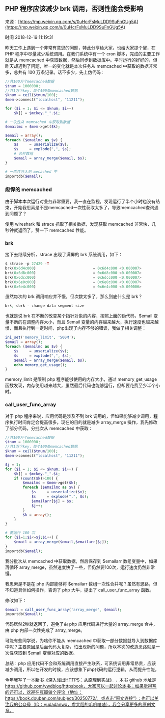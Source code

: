 ## PHP 程序应该减少 brk 调用，否则性能会受影响

来源：[https://mp.weixin.qq.com/s/0uHcrFsMuLDD9SuFnGUg5A](https://mp.weixin.qq.com/s/0uHcrFsMuLDD9SuFnGUg5A)

时间 2018-12-19 11:19:31

 
昨天工作上遇到一个非常有意思的问题，特此分享给大家，也给大家提个醒，在 PHP 程序中尽量减少系统调用。在我们系统中有一个 cron 脚本，完成的主要工作就是从 memcached 中获取数据，然后同步到数据库中。平时运行的好好的，但昨天却遇到了问题，唯一的变化就是本次任务从 memcached 中获取的数据非常多，总共有 100 万条记录。话不多少，先上伪代码：

```php
//共100万个memcached数据
$tnum = 1000000;
//共1万个key，每个100条memcached数据
$knum = ceil($tnum/100);
$mem->connect("localhost", "11211");

for ($i = 1; $i <= $knum; $i++) 
    $k[] = $mckey."_".$i;

# 一次性从 memcached 中获取到数据
$emailmc = $mem->get($k);

$email = array();
foreach ($emailmc as $v) {
    $s     = unserialize($v);
    $s     = explode(",", $s);
    # 合并数组
    $email = array_merge($email, $s);
}

# 一次性导入到 mecached 中
importdb($email);
```
 
### 彪悍的 memcached
 
由于脚本本次运行对业务非常重要，我一直在监视，发现运行了半个小时也没有结束，开始我思索是不是memcached一次性获取太多了，导致memcached查询遇到问题了？
 
使用 wireshark 和 strace 抓取了相关数据，发现获取 memcached 非常快，几秒钟就返回了，赞一下 memcached 性能。
 
### brk
 
接下去继续分析，strace 出现了满屏的 brk 系统调用，如下：

```php
$ strace -p 27429 -T
brk(0x6d4c000)                          = 0x6d4c000 <0.000007>
brk(0x6d8c000)                          = 0x6d8c000 <0.000007>
brk(0x6dcc000)                          = 0x6dcc000 <0.000007>
brk(0x6e0c000)                          = 0x6e0c000 <0.000007>
brk(0x6e4c000)                          = 0x6e4c000 <0.000006>
```
 
虽然每次的 brk 调用响应并不慢，但次数太多了，那么到底什么是 brk？

```php
brk, sbrk - change data segment size


```
 
也就是说 brk 在不断的改变某个指针对象的内容，按照上面的伪代码，$email 变量不断的在调整内存大小，而且 $email 变量的内存越来越大，执行速度也越来越慢，而且执行到一定时间，php出现了内存不够的错误，我做了相关调整：

```php
ini_set('memory_limit', '500M');
$email = array();
foreach ($emailmc as $v) {
    $s     = unserialize($v);
    $s     = explode(",", $s);
    $email = array_merge($email, $s);
    echo memory_get_usage();
}
```
 
memory_limit 是限制 php 程序能够使用的内存大小，通过 memory_get_usage 函数发现，内存使用越来越大，虽然最后代码也能够运行，但却要花费至少半个小时。
 
### call_user_func_array
 
对于 php 程序来说，应用代码是涉及不到 brk 调用的，但如果能够减少调用，程序执行时间肯定会提高很多，现在的目的就是减少 array_merge 操作，我先修改了部分代码，分批次从 memcached 中获取：

```php
//共100万个memcached数据
$tnum = 1000000;
//共1万个key，每个100条memcached数据
$knum = ceil($tnum/100);
$mem->connect("localhost", "11211");

$j = 1;
for ($i = 1; $i <= $knum; $i++) {
    $k[] = $mckey."_".$i;
    if (count($k)>100) {
        $emailmc = $mem->get($k);
        foreach ($emailmc as $v) {
            $s     = unserialize($v);
            $s     = explode(",", $s);
            $emailarr[$j] = $s;
            $j++;
        }
        $k = array();
    }
}

# 要运行 100 次
for ($i=1;$i<=$j;$i++) {
    $email = array_merge($email,$emailarr[$j]);
}
importdb($email);
```
 
我分批次从 memcached 中获取数据，然后保存到 $emailarr 数组变量中，如果再循环 array_merge，虽然速度快了一些，但仍然要100次，运行速度仍然非常慢。
 
我思索是不是在 php 内部能够将 $emailarr 数组一次性合并呢？虽然有思路，但不知道具体如何操作，咨询了 php 大牛，提出了 call_user_func_array 函数。
 
修改如下：

```php
$email = call_user_func_array('array_merge', $email);
importdb($email);
```
 
代码居然2秒就返回了，避免了由 php 应用代码进行大量的 array_merge 合并，由 php 内部一次性完成了 array_merge。
 
可能有些同学说，为啥你不能从 memcached 中获取一部分数据就导入到数据库中呢？主要原因是后面代码太复杂，怕出现新的问题，所以本次的改造思路就是一次性获取到 $email 变量对应的数据。
 
总结：php 应用代码不会和系统调用直接产生联系，可系统调用非常昂贵，应该减少调用，所以在开发的时候，应该想象下php代码的运行逻辑，从而提升性能。
 
今年我写了一本新书[《深入浅出HTTPS：从原理到实战》][1] ，本书 github 地址是 https://github.com/ywdblog/httpsbook，大家可以一起讨论本书；如果觉得写的还可以，欢迎在豆瓣做个评论（地址：https://book.douban.com/subject/30250772/，或点击“原文连接”）；也可以关注我的公众号（ID：yudadanwx，虞大胆的叽叽喳喳），我会分享更多的原创文章。
 


[1]: http://mp.weixin.qq.com/s?__biz=MzAwOTU4NzM5Ng==&mid=2455769944&idx=1&sn=8cc681833f10177a3979f9546867ddc2&chksm=8cc9ecf3bbbe65e55569cf0fd27b7495dc95f40bb98c7624739f5de0a9a749e6c11ee7587c72&scene=21#wechat_redirect